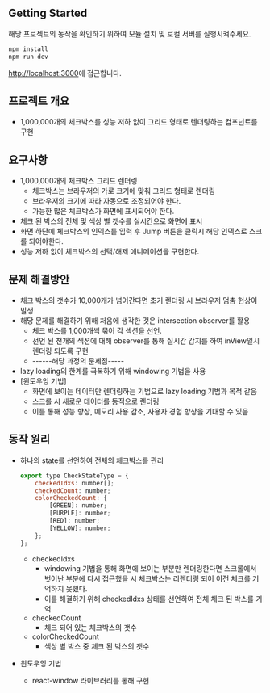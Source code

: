 ## Getting Started

해당 프로젝트의 동작을 확인하기 위하여 모듈 설치 및 로컬 서버를 실행시켜주세요.

```bash
npm install
npm run dev
```

[http://localhost:3000](http://localhost:3000)에 접근합니다.

## 프로젝트 개요

-   1,000,000개의 체크박스를 성능 저하 없이 그리드 형태로 렌더링하는 컴포넌트를 구현

## 요구사항

-   1,000,000개의 체크박스 그리드 렌더링
    -   체크박스는 브라우저의 가로 크기에 맞춰 그리드 형태로 렌더링
    -   브라우저의 크기에 따라 자동으로 조정되어야 한다.
    -   가능한 많은 체크박스가 화면에 표시되어야 한다.
-   체크 된 박스의 전체 및 색상 별 갯수를 실시간으로 화면에 표시
-   화면 하단에 체크박스의 인덱스를 입력 후 Jump 버튼을 클릭시 해당 인덱스로 스크롤 되어야한다.
-   성능 저하 없이 체크박스의 선택/해제 애니메이션을 구현한다.

## 문제 해결방안

-   채크 박스의 갯수가 10,000개가 넘어간다면 초기 렌더링 시 브라우저 멈춤 현상이 발생
-   해당 문제를 해결하기 위해 처음에 생각한 것은 intersection observer를 활용
    -   체크 박스를 1,000개씩 묶어 각 섹션을 선언.
    -   선언 된 천개의 섹션에 대해 observer를 통해 실시간 감지를 하여 inView일시 렌더링 되도록 구현
    -   ------해당 과정의 문제점-----
-   lazy loading의 한계를 극복하기 위해 windowing 기법을 사용
-   [윈도우잉 기법]
    -   화면에 보이는 데이터만 렌더링하는 기법으로 lazy loading 기법과 목적 같음
    -   스크롤 시 새로운 데이터를 동적으로 렌더링
    -   이를 통해 성능 향상, 메모리 사용 감소, 사용자 경험 향상을 기대할 수 있음

## 동작 원리

-   하나의 state를 선언하여 전체의 체크박스를 관리

    ```javascript
    export type CheckStateType = {
        checkedIdxs: number[];
        checkedCount: number;
        colorCheckedCount: {
            [GREEN]: number;
            [PURPLE]: number;
            [RED]: number;
            [YELLOW]: number;
        };
    };
    ```

    -   checkedIdxs
        -   windowing 기법을 통해 화면에 보이는 부분만 렌더링한다면 스크롤에서 벗어난 부분에 다시 접근했을 시 체크박스는 리렌더링 되어 이전 체크를 기억하지 못했다.
        -   이를 해결하기 위해 checkedIdxs 상태를 선언하여 전체 체크 된 박스를 기억
    -   checkedCount
        -   체크 되어 있는 체크박스의 갯수
    -   colorCheckedCount
        -   색상 별 박스 중 체크 된 박스의 갯수

-   윈도우잉 기법
    -   react-window 라이브러리를 통해 구현
